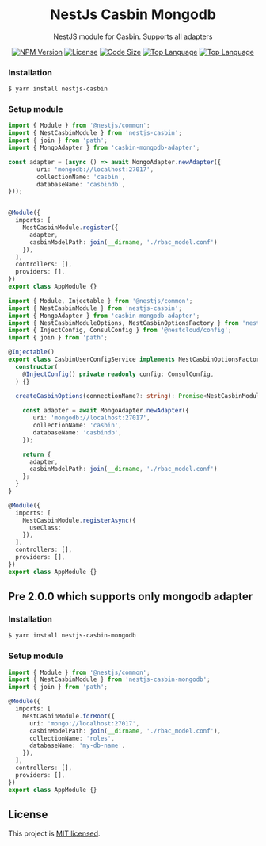 <h1 align="center">
NestJs Casbin Mongodb
</h1>
  
<p align="center">
  NestJS module for Casbin. Supports all adapters
</p>
    <p align="center">
</p>

<p align="center">
<a href="https://www.npmjs.com/package/nestjs-casbin-mongodb" target="_blank"><img src="https://img.shields.io/npm/v/nestjs-casbin-mongodb?style=flat-square" alt="NPM Version"/></a>
<a href="https://img.shields.io/github/license/juicycleff/nestjs-casbin-mongodb?style=flat-square" target="_blank"><img src="https://img.shields.io/github/license/juicycleff/nestjs-casbin-mongodb?style=flat-square" alt="License"/></a>
<a href="https://img.shields.io/github/languages/code-size/juicycleff/nestjs-casbin-mongodb?style=flat-square" target="_blank"><img src="https://img.shields.io/github/languages/code-size/juicycleff/nestjs-casbin-mongodb?style=flat-square" alt="Code Size"/></a>
<a href="https://img.shields.io/github/languages/top/juicycleff/nestjs-casbin-mongodb?style=flat-square" target="_blank"><img src="https://img.shields.io/github/languages/top/juicycleff/nestjs-casbin-mongodb?style=flat-square" alt="Top Language"/></a>
<a href="https://img.shields.io/codacy/grade/81314c5a5cb04baabe3eb5262b859288?style=flat-square" target="_blank"><img src="https://img.shields.io/codacy/grade/dc460840375d4ac995f5647a5ed10179?style=flat-square" alt="Top Language"/></a>
</p>

### Installation

```bash
$ yarn install nestjs-casbin
```

### Setup module

```typescript
import { Module } from '@nestjs/common';
import { NestCasbinModule } from 'nestjs-casbin';
import { join } from 'path';
import { MongoAdapter } from 'casbin-mongodb-adapter';

const adapter = (async () => await MongoAdapter.newAdapter({
        uri: 'mongodb://localhost:27017',
        collectionName: 'casbin',
        databaseName: 'casbindb',
}));


@Module({
  imports: [
    NestCasbinModule.register({
      adapter,
      casbinModelPath: join(__dirname, './rbac_model.conf')
    }),
  ],
  controllers: [],
  providers: [],
})
export class AppModule {}
```

```typescript
import { Module, Injectable } from '@nestjs/common';
import { NestCasbinModule } from 'nestjs-casbin';
import { MongoAdapter } from 'casbin-mongodb-adapter';
import { NestCasbinModuleOptions, NestCasbinOptionsFactory } from 'nestjs-casbin-mongodb';
import { InjectConfig, ConsulConfig } from '@nestcloud/config';
import { join } from 'path';

@Injectable()
export class CasbinUserConfigService implements NestCasbinOptionsFactory {
  constructor(
    @InjectConfig() private readonly config: ConsulConfig,
  ) {}

  createCasbinOptions(connectionName?: string): Promise<NestCasbinModuleOptions> | NestCasbinModuleOptions {
    
    const adapter = await MongoAdapter.newAdapter({
       uri: 'mongodb://localhost:27017',
       collectionName: 'casbin',
       databaseName: 'casbindb',
    });

    return {
      adapter,
      casbinModelPath: join(__dirname, './rbac_model.conf')
    };
  }
}

@Module({
  imports: [
    NestCasbinModule.registerAsync({
      useClass: 
    }),
  ],
  controllers: [],
  providers: [],
})
export class AppModule {}
```

## Pre 2.0.0 which supports only mongodb adapter
### Installation

```bash
$ yarn install nestjs-casbin-mongodb
```

### Setup module

```typescript
import { Module } from '@nestjs/common';
import { NestCasbinModule } from 'nestjs-casbin-mongodb';
import { join } from 'path';

@Module({
  imports: [
    NestCasbinModule.forRoot({
      uri: 'mongo://localhost:27017',
      casbinModelPath: join(__dirname, './rbac_model.conf'),
      collectionName: 'roles',
      databaseName: 'my-db-name',
    }),
  ],
  controllers: [],
  providers: [],
})
export class AppModule {}


```

## License

  This project is [MIT licensed](LICENSE).
